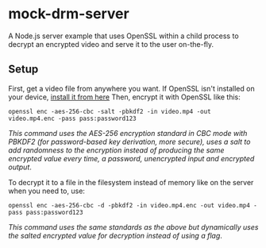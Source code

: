 # mock-drm-server
A Node.js server example that uses OpenSSL within a child process to decrypt an encrypted video and serve it to the user on-the-fly.

## Setup
First, get a video file from anywhere you want. If OpenSSL isn't installed on your device, [install it from here](https://github.com/openssl/openssl)
Then, encrypt it with OpenSSL like this: 

```shell
openssl enc -aes-256-cbc -salt -pbkdf2 -in video.mp4 -out video.mp4.enc -pass pass:password123
```
*This command uses the AES-256 encryption standard in CBC mode with PBKDF2 (for password-based key derivation, more secure), 
uses a salt to add randomness to the encryption instead of producing the same encrypted value every time, a password,
unencrypted input and encrypted output*.

To decrypt it to a file in the filesystem instead of memory like on the server when you need to, use:

```shell
openssl enc -aes-256-cbc -d -pbkdf2 -in video.mp4.enc -out video.mp4 -pass pass:password123
```
*This command uses the same standards as the above but dynamically uses the salted encrypted value for decryption instead of using a flag*.

